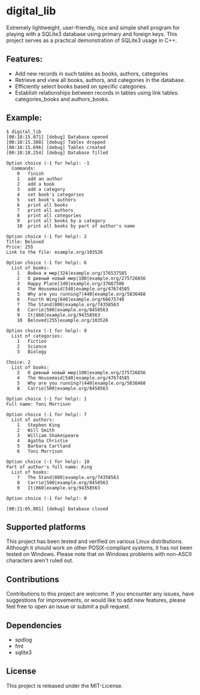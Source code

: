 # digital_lib
Extremely lightweight, user-friendly, nice and simple shell program for playing with a SQLite3 database using primary and foreign keys.
This project serves as a practical demonstration of SQLite3 usage in C++.


## Features: 
- Add new records in such tables as books, authors, categories
- Retrieve and view all books, authors, and categories in the database.
- Efficiently select books based on specific categories.
- Establish relationships between records in tables using link tables: categories_books and authors_books.


## Example:
```
$ digital_lib
[00:18:15.071] [debug] Database opened
[00:18:15.388] [debug] Tables dropped
[00:18:15.696] [debug] Tables created
[00:18:18.254] [debug] Database filled

Option choice (-1 for help): -1
  Commands:
    0   finish
    1   add an author
    2   add a book
    3   add a category
    4   set book's categories
    5   set book's authors
    6   print all books
    7   print all authors
    8   print all categories
    9   print all books by a category
    10  print all books by part of author's name

Option choice (-1 for help): 2
Title: Beloved
Price: 255
Link to the file: example.org/103526

Option choice (-1 for help): 6
  List of books:
    1   Война и мир|324|example.org/176537585
    2   О дивный новый мир|100|example.org/275726856
    3   Happy Place|140|example.org/37667586
    4   The Housemaid|540|example.org/47674585
    5   Why are you running?|440|example.org/5836468
    6   Fourth Wing|640|example.org/66675748
    7   The Stand|800|example.org/74358563
    8   Carrie|500|example.org/8458563
    9   It|860|example.org/94358563
    10  Beloved|255|example.org/103526

Option choice (-1 for help): 9
  List of categories:
    1   Fiction
    2   Science
    3   Biology

Choice: 2
  List of books:
    2   О дивный новый мир|100|example.org/275726856
    4   The Housemaid|540|example.org/47674585
    5   Why are you running?|440|example.org/5836468
    8   Carrie|500|example.org/8458563

Option choice (-1 for help): 1
Full name: Toni Morrison

Option choice (-1 for help): 7
  List of authors:
    1   Stephen King
    2   Will Smith
    3   William Shakespeare
    4   Agatha Christie
    5   Barbara Cartland
    6   Toni Morrison

Option choice (-1 for help): 10
Part of author's full name: King
  List of books:
    7   The Stand|800|example.org/74358563
    8   Carrie|500|example.org/8458563
    9   It|860|example.org/94358563

Option choice (-1 for help): 0

[00:21:05.801] [debug] Database closed
```


## Supported platforms
This project has been tested and verified on various Linux distributions.
Although it should work on other POSIX-compliant systems, it has not been tested on Windows.
Please note that on Windows problems with non-ASCII characters aren't ruled out.


## Contributions
Contributions to this project are welcome. If you encounter any issues, 
have suggestions for improvements, or would like to add new features, 
please feel free to open an issue or submit a pull request.


## Dependencies
- spdlog 
- fmt 
- sqlite3


## License
This project is released under the MIT-License.